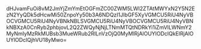 dHJvamFuOi8vM2JmYjZmYmEtOGFmZC00ZWM5LWI2ZTAtMWYxN2Y5N2EzN2YyQDk5dHcwMi50ZnpoYy50b3A6NDQzI1JlbGF5XyVGMCU5RiU4NyVBOCVGMCU5RiU4NyVBNkNBLSVGMCU5RiU4NyVBOCVGMCU5RiU4NyVBNkNBXzA0CnRyb2phbjovL2Q2ZWQyNjNjLTNmMTQtNDRkYi1iZmVlLWNmY2MyNmIyMzRkMUBsb3MueWRub2RlLnVzOjQ0MyMlRjAlOUYlODclQkElRjAlOUYlODclQjhVU18yMwo=